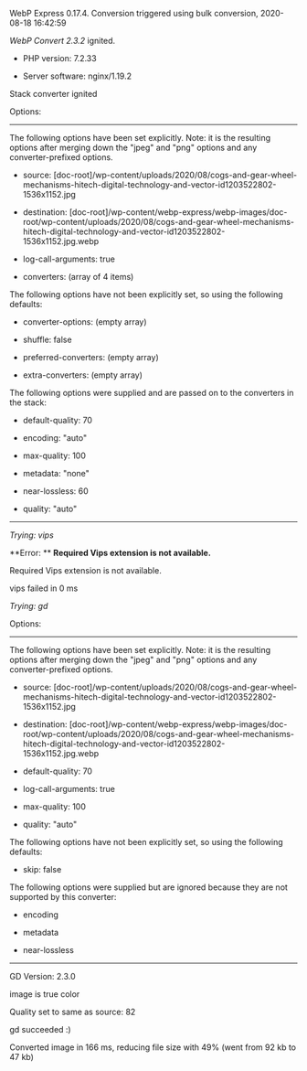 WebP Express 0.17.4. Conversion triggered using bulk conversion, 2020-08-18 16:42:59

*WebP Convert 2.3.2*  ignited.
- PHP version: 7.2.33
- Server software: nginx/1.19.2

Stack converter ignited

Options:
------------
The following options have been set explicitly. Note: it is the resulting options after merging down the "jpeg" and "png" options and any converter-prefixed options.
- source: [doc-root]/wp-content/uploads/2020/08/cogs-and-gear-wheel-mechanisms-hitech-digital-technology-and-vector-id1203522802-1536x1152.jpg
- destination: [doc-root]/wp-content/webp-express/webp-images/doc-root/wp-content/uploads/2020/08/cogs-and-gear-wheel-mechanisms-hitech-digital-technology-and-vector-id1203522802-1536x1152.jpg.webp
- log-call-arguments: true
- converters: (array of 4 items)

The following options have not been explicitly set, so using the following defaults:
- converter-options: (empty array)
- shuffle: false
- preferred-converters: (empty array)
- extra-converters: (empty array)

The following options were supplied and are passed on to the converters in the stack:
- default-quality: 70
- encoding: "auto"
- max-quality: 100
- metadata: "none"
- near-lossless: 60
- quality: "auto"
------------


*Trying: vips* 

**Error: ** **Required Vips extension is not available.** 
Required Vips extension is not available.
vips failed in 0 ms

*Trying: gd* 

Options:
------------
The following options have been set explicitly. Note: it is the resulting options after merging down the "jpeg" and "png" options and any converter-prefixed options.
- source: [doc-root]/wp-content/uploads/2020/08/cogs-and-gear-wheel-mechanisms-hitech-digital-technology-and-vector-id1203522802-1536x1152.jpg
- destination: [doc-root]/wp-content/webp-express/webp-images/doc-root/wp-content/uploads/2020/08/cogs-and-gear-wheel-mechanisms-hitech-digital-technology-and-vector-id1203522802-1536x1152.jpg.webp
- default-quality: 70
- log-call-arguments: true
- max-quality: 100
- quality: "auto"

The following options have not been explicitly set, so using the following defaults:
- skip: false

The following options were supplied but are ignored because they are not supported by this converter:
- encoding
- metadata
- near-lossless
------------

GD Version: 2.3.0
image is true color
Quality set to same as source: 82
gd succeeded :)

Converted image in 166 ms, reducing file size with 49% (went from 92 kb to 47 kb)
